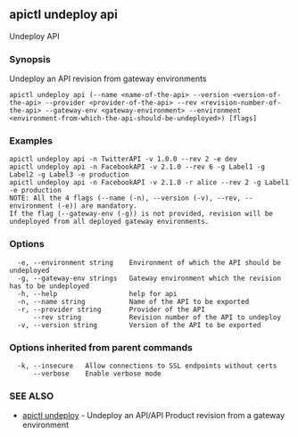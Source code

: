 ## apictl undeploy api

Undeploy API

### Synopsis

Undeploy an API revision from gateway environments

```
apictl undeploy api (--name <name-of-the-api> --version <version-of-the-api> --provider <provider-of-the-api> --rev <revision-number-of-the-api> --gateway-env <gateway-environment> --environment <environment-from-which-the-api-should-be-undeployed>) [flags]
```

### Examples

```
apictl undeploy api -n TwitterAPI -v 1.0.0 --rev 2 -e dev
apictl undeploy api -n FacebookAPI -v 2.1.0 --rev 6 -g Label1 -g Label2 -g Label3 -e production
apictl undeploy api -n FacebookAPI -v 2.1.0 -r alice --rev 2 -g Label1 -e production
NOTE: All the 4 flags (--name (-n), --version (-v), --rev, --environment (-e)) are mandatory. 
If the flag (--gateway-env (-g)) is not provided, revision will be undeployed from all deployed gateway environments.
```

### Options

```
  -e, --environment string    Environment of which the API should be undeployed
  -g, --gateway-env strings   Gateway environment which the revision has to be undeployed
  -h, --help                  help for api
  -n, --name string           Name of the API to be exported
  -r, --provider string       Provider of the API
      --rev string            Revision number of the API to undeploy
  -v, --version string        Version of the API to be exported
```

### Options inherited from parent commands

```
  -k, --insecure   Allow connections to SSL endpoints without certs
      --verbose    Enable verbose mode
```

### SEE ALSO

* [apictl undeploy](apictl_undeploy.md)	 - Undeploy an API/API Product revision from a gateway environment

